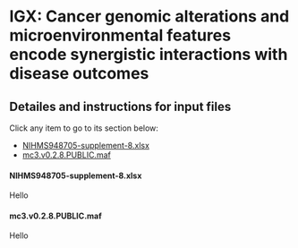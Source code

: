 # IGX: Cancer genomic alterations and microenvironmental features encode synergistic interactions with disease outcomes

## Detailes and instructions for input files

Click any item to go to its section below:
- [NIHMS948705-supplement-8.xlsx](#1)
- [mc3.v0.2.8.PUBLIC.maf](#2)


#### <a id="1"></a>NIHMS948705-supplement-8.xlsx
Hello

#### <a id="2"></a>mc3.v0.2.8.PUBLIC.maf
Hello
